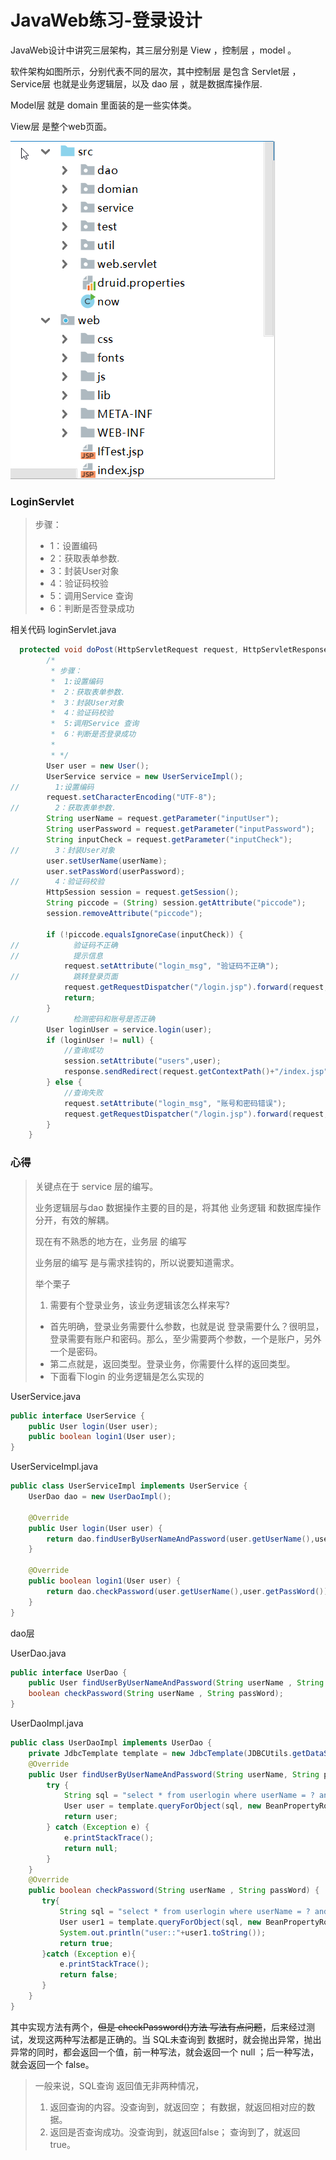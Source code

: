 # JavaWeb练习-登录设计

JavaWeb设计中讲究三层架构，其三层分别是 View ，控制层 ，model 。

软件架构如图所示，分别代表不同的层次，其中控制层 是包含 Servlet层 ，Service层  也就是业务逻辑层，以及 dao 层 ，就是数据库操作层.

Model层 就是 domain 里面装的是一些实体类。

View层 是整个web页面。

![Stract_mvc](https://github.com/Benjeming/images/blob/master/images/Stract_Mvc.png)

### LoginServlet

> 步骤：
>
> * 1：设置编码
> * 2：获取表单参数.
> * 3：封装User对象
> * 4：验证码校验
> * 5：调用Service 查询
> * 6：判断是否登录成功

相关代码 loginServlet.java

```java
  protected void doPost(HttpServletRequest request, HttpServletResponse response) throws ServletException, IOException {
        /*
         * 步骤：
         *  1:设置编码
         *  2：获取表单参数.
         *  3：封装User对象
         *  4：验证码校验
         *  5:调用Service 查询
         *  6：判断是否登录成功
         *
         * */
        User user = new User();
        UserService service = new UserServiceImpl();
//        1:设置编码
        request.setCharacterEncoding("UTF-8");
//        2：获取表单参数.
        String userName = request.getParameter("inputUser");
        String userPassword = request.getParameter("inputPassword");
        String inputCheck = request.getParameter("inputCheck");
//        3：封装User对象
        user.setUserName(userName);
        user.setPassWord(userPassword);
//        4：验证码校验
        HttpSession session = request.getSession();
        String piccode = (String) session.getAttribute("piccode");
        session.removeAttribute("piccode");

        if (!piccode.equalsIgnoreCase(inputCheck)) {
//            验证码不正确
//            提示信息
            request.setAttribute("login_msg", "验证码不正确");
//            跳转登录页面
            request.getRequestDispatcher("/login.jsp").forward(request, response);
            return;
        }
//            检测密码和账号是否正确
        User loginUser = service.login(user);
        if (loginUser != null) {
            //查询成功
            session.setAttribute("users",user);
            response.sendRedirect(request.getContextPath()+"/index.jsp");
        } else {
            //查询失败
            request.setAttribute("login_msg", "账号和密码错误");
            request.getRequestDispatcher("/login.jsp").forward(request, response);
        }
    }
```

### 心得

> 关键点在于 service 层的编写。
>
> 业务逻辑层与dao 数据操作主要的目的是，将其他 业务逻辑 和数据库操作分开，有效的解耦。
>
> 现在有不熟悉的地方在，业务层 的编写
>
> 业务层的编写 是与需求挂钩的，所以说要知道需求。
>
> 举个栗子
>
> 1. 需要有个登录业务，该业务逻辑该怎么样来写?
>
> * 首先明确，登录业务需要什么参数，也就是说 登录需要什么？很明显，登录需要有账户和密码。那么，至少需要两个参数，一个是账户，另外一个是密码。
> * 第二点就是，返回类型。登录业务，你需要什么样的返回类型。
> * 下面看下login 的业务逻辑是怎么实现的

UserService.java

```java
public interface UserService {
    public User login(User user);
    public boolean login1(User user);
}
```

UserServiceImpl.java

```java
public class UserServiceImpl implements UserService {
    UserDao dao = new UserDaoImpl();

    @Override
    public User login(User user) {
        return dao.findUserByUserNameAndPassword(user.getUserName(),user.getPassWord());
    }

    @Override
    public boolean login1(User user) {
        return dao.checkPassword(user.getUserName(),user.getPassWord());
    }
}
```

dao层

UserDao.java

```java
public interface UserDao {
    public User findUserByUserNameAndPassword(String userName , String passWord);
    boolean checkPassword(String userName , String passWord);
}
```

UserDaoImpl.java

```java
public class UserDaoImpl implements UserDao {
    private JdbcTemplate template = new JdbcTemplate(JDBCUtils.getDataSource());
    @Override
    public User findUserByUserNameAndPassword(String userName, String passWord) {
        try {
            String sql = "select * from userlogin where userName = ? and passWord = ?";
            User user = template.queryForObject(sql, new BeanPropertyRowMapper<User>(User.class), userName, passWord);
            return user;
        } catch (Exception e) {
            e.printStackTrace();
            return null;
        }
    }
    @Override
    public boolean checkPassword(String userName , String passWord) {
       try{
           String sql = "select * from userlogin where userName = ? and passWord = ?";
           User user1 = template.queryForObject(sql, new BeanPropertyRowMapper<User>(User.class),userName, passWord);
           System.out.println("user::"+user1.toString());
           return true;
       }catch (Exception e){
           e.printStackTrace();
           return false;
       }
    }
}
```

其中实现方法有两个，~~但是 checkPassword()方法 写法有点问题~~，后来经过测试，发现这两种写法都是正确的。当 SQL未查询到 数据时，就会抛出异常，抛出异常的同时，都会返回一个值，前一种写法，就会返回一个 null ；后一种写法，就会返回一个 false。

> 一般来说，SQL查询 返回值无非两种情况，
>
> 1. 返回查询的内容。没查询到，就返回空； 有数据，就返回相对应的数据。
> 2. 返回是否查询成功。没查询到，就返回false； 查询到了，就返回 true。